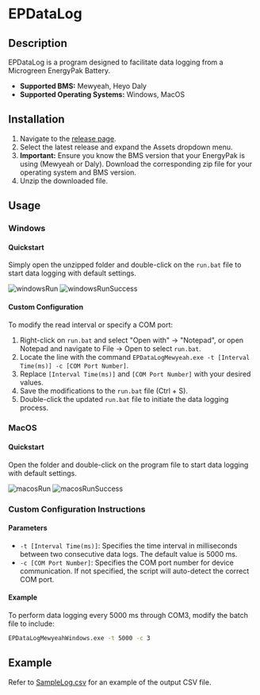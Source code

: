 # EPDataLog

## Description

EPDataLog is a program designed to facilitate data logging from a Microgreen EnergyPak Battery.
- **Supported BMS:** Mewyeah, Heyo Daly
- **Supported Operating Systems:** Windows, MacOS

## Installation

1. Navigate to the [release page](https://github.com/MicrogreenSolarCorp/EPDataLog/releases).
2. Select the latest release and expand the Assets dropdown menu.
3. **Important:** Ensure you know the BMS version that your EnergyPak is using (Mewyeah or Daly). Download the corresponding zip file for your operating system and BMS version.
4. Unzip the downloaded file.

## Usage

### Windows

#### Quickstart
Simply open the unzipped folder and double-click on the `run.bat` file to start data logging with default settings.

![windowsRun](URL)
![windowsRunSuccess](URL)

#### Custom Configuration
To modify the read interval or specify a COM port:
1. Right-click on `run.bat` and select "Open with" → "Notepad", or open Notepad and navigate to File → Open to select `run.bat`.
2. Locate the line with the command `EPDataLogMewyeah.exe -t [Interval Time(ms)] -c [COM Port Number]`.
3. Replace `[Interval Time(ms)]` and `[COM Port Number]` with your desired values.
4. Save the modifications to the `run.bat` file (Ctrl + S).
5. Double-click the updated `run.bat` file to initiate the data logging process.

### MacOS

#### Quickstart
Open the folder and double-click on the program file to start data logging with default settings.

![macosRun](URL)
![macosRunSuccess](URL)

### Custom Configuration Instructions

#### Parameters
- `-t [Interval Time(ms)]`: Specifies the time interval in milliseconds between two consecutive data logs. The default value is 5000 ms.
- `-c [COM Port Number]`: Specifies the COM port number for device communication. If not specified, the script will auto-detect the correct COM port.

#### Example
To perform data logging every 5000 ms through COM3, modify the batch file to include:
```bash
EPDataLogMewyeahWindows.exe -t 5000 -c 3
```

## Example
Refer to [SampleLog.csv](https://github.com/MicrogreenSolarCorp/EPDataLog/blob/main/SampleLog.csv) for an example of the output CSV file.

